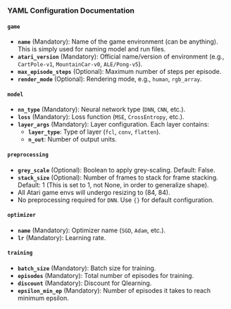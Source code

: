 ### YAML Configuration Documentation

#### `game`
- **`name`** (Mandatory): Name of the game environment (can be anything). This is simply used for naming model and run files.
- **`atari_version`** (Mandatory): Official name/version of environment (e.g., `CartPole-v1`, `MountainCar-v0`, `ALE/Pong-v5`).
- **`max_episode_steps`** (Optional): Maximum number of steps per episode. 
- **`render_mode`** (Optional): Rendering mode, e.g., `human`, `rgb_array`.

#### `model`
- **`nn_type`** (Mandatory): Neural network type (`DNN`, `CNN`, etc.).
- **`loss`** (Mandatory): Loss function (`MSE`, `CrossEntropy`, etc.).
- **`layer_args`** (Mandatory): Layer configuration. Each layer contains:
  - **`layer_type`**: Type of layer (`fcl`, `conv`, `flatten`).
  - **`n_out`**: Number of output units.

#### `preprocessing`
- **`grey_scale`** (Optional): Boolean to apply grey-scaling. Default: False.
- **`stack_size`** (Optional): Number of frames to stack for frame stacking. Default: 1 (This is set to 1, not None, in order to generalize shape).
- All Atari game envs will undergo resizing to (84, 84).
- No preprocessing required for `DNN`. Use `{}` for default configuration.

#### `optimizer`
- **`name`** (Mandatory): Optimizer name (`SGD`, `Adam`, etc.).
- **`lr`** (Mandatory): Learning rate.

#### `training`
- **`batch_size`** (Mandatory): Batch size for training.
- **`episodes`** (Mandatory): Total number of episodes for training.
- **`discount`** (Mandatory): Discount for Qlearning.
- **`epsilon_min_ep`** (Mandatory): Number of episodes it takes to reach minimum epsilon.
